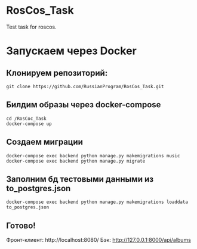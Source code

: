 # RosCos_Task
Test task for roscos.

# Запускаем через Docker
## Клонируем репозиторий:
```
git clone https://github.com/RussianProgram/RosCos_Task.git
```

## Билдим образы через docker-compose
```
cd /RosCoc_Task
docker-compose up
```
## Создаем миграции
```
docker-compose exec backend python manage.py makemigrations music
docker-compose exec backend python manage.py migrate
```
## Заполним бд тестовыми данными из to_postgres.json
```
docker-compose exec backend python manage.py makemigrations loaddata to_postgres.json
```

## Готово! 
Фронт-клиент: http://localhost:8080/
Бэк: http://127.0.0.1:8000/api/albums
